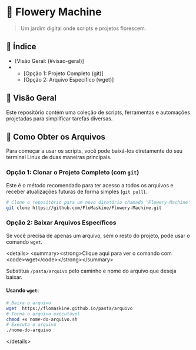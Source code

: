 # 🌸 Flowery Machine

> Um jardim digital onde scripts e projetos florescem.

## 📝 Índice

  * [Visão Geral: (#visao-geral)]
  * [Como Obter os Arquivos]: (#como-obter-os-arquivos)
      * [Opção 1: Projeto Completo (git)]
      * [Opção 2: Arquivo Específico (wget)]
  
## 📖 Visão Geral

Este repositório contém uma coleção de scripts, ferramentas e automações projetadas para simplificar tarefas diversas.

## 🚀 Como Obter os Arquivos

Para começar a usar os scripts, você pode baixá-los diretamente do seu terminal Linux de duas maneiras principais.

### Opção 1: Clonar o Projeto Completo (com `git`)

Este é o método recomendado para ter acesso a todos os arquivos e receber atualizações futuras de forma simples (`git pull`).

```bash
# Clone o repositório para um novo diretório chamado 'Flowery-Machine'
git clone https://github.com/FloMaskine/Flowery-Machine.git
```

### Opção 2: Baixar Arquivos Específicos

Se você precisa de apenas um arquivo, sem o resto do projeto, pode usar o comando `wget`.

\<details\>
\<summary\>\<strong\>Clique aqui para ver o comando com \<code\>wget\</code\>\</strong\>\</summary\>

Substitua `/pasta/arquivo` pelo caminho e nome do arquivo que deseja baixar.

#### Usando `wget`:

```bash
# Baixa o arquivo
wget  https://flomaskine.github.io/pasta/arquivo
# Torna o arquivo executável
chmod +x nome-do-arquivo.sh
# Executa o arquivo
./nome-do-arquivo
```

\</details\>
